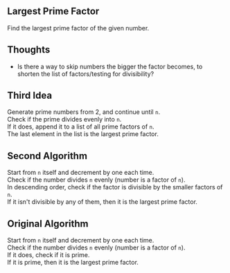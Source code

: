 ## Largest Prime Factor

Find the largest prime factor of the given number.

## Thoughts

* Is there a way to skip numbers the bigger the factor becomes, to shorten the list of factors/testing for divisibility?

## Third Idea

Generate prime numbers from 2, and continue until `n`.  
Check if the prime divides evenly into `n`.  
If it does, append it to a list of all prime factors of `n`.  
The last element in the list is the largest prime factor.

## Second Algorithm

Start from `n` itself and decrement by one each time.  
Check if the number divides `n` evenly (number is a factor of `n`).  
In descending order, check if the factor is divisible by the smaller factors of `n`.  
If it isn't divisible by any of them, then it is the largest prime factor.

## Original Algorithm

Start from `n` itself and decrement by one each time.  
Check if the number divides `n` evenly (number is a factor of `n`).  
If it does, check if it is prime.  
If it is prime, then it is the largest prime factor.